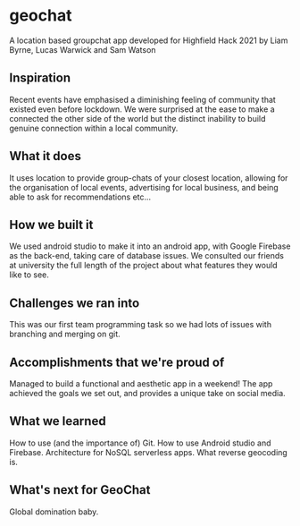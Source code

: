# geochat

A location based groupchat app developed for Highfield Hack 2021 by Liam Byrne, Lucas Warwick and Sam Watson

## Inspiration
Recent events have emphasised a diminishing feeling of community that existed even before lockdown. We were surprised at the ease to make a connected the other side of the world but the distinct inability to build genuine connection within a local community.
## What it does
It uses location to provide group-chats of your closest location, allowing for the organisation of local events, advertising for local business, and being able to ask for recommendations etc...
## How we built it
We used android studio to make it into an android app, with Google Firebase as the back-end, taking care of database issues. We consulted our friends at university the full length of the project about what features they would like to see.
## Challenges we ran into
This was our first team programming task so we had lots of issues with branching and merging on git. 
## Accomplishments that we're proud of
Managed to build a functional and aesthetic app in a weekend! The app achieved the goals we set out, and provides a unique take on social media.
## What we learned
How to use (and the importance of) Git. 
How to use Android studio and Firebase.
Architecture for NoSQL serverless apps.
What reverse geocoding is.
## What's next for GeoChat
Global domination baby.
